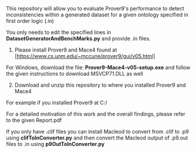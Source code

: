 This repository will allow you to evaluate Prover9's performance to detect inconsistencies within a generated dataset for a given ontology specified in first order logic (.in)


You only needs to edit the specified lines in **DatasetGeneratorAndBenchMarks.py** and provide .in files. 


1. Please install Prover9 and Mace4 found at [https://www.cs.unm.edu/~mccune/prover9/gui/v05.html]

For Windows, download the file: **Prover9-Mace4-v05-setup.exe** and follow the given instructions to download MSVCP71.DLL as well

2. Download and unzip this repository to where you installed Prover9 and Mace4

For example if you installed Prover9 at C:/

For a detailed motivation of this work and the overall findings, please refer to the given Report.pdf



If you only have .clif files you can install Macleod to convert from .clif to .p9 using **clifToInConverter.py** and then convert the Macleod output of .p9.out files to .in using **p9OutToInConverter.py**
